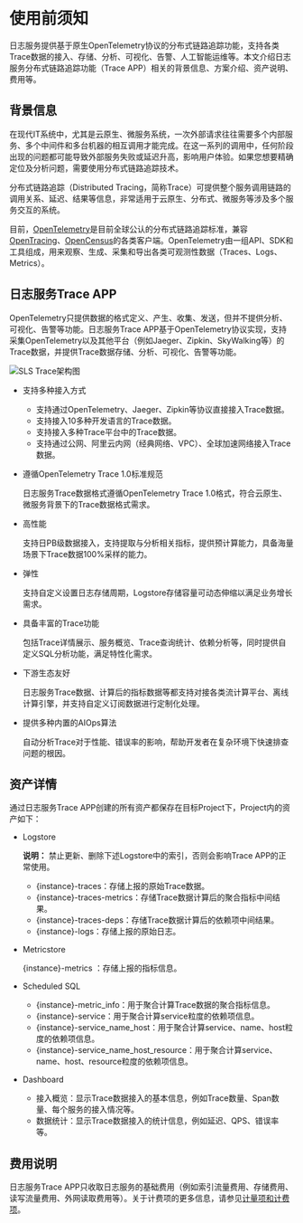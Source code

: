 # 使用前须知

日志服务提供基于原生OpenTelemetry协议的分布式链路追踪功能，支持各类Trace数据的接入、存储、分析、可视化、告警、人工智能运维等。本文介绍日志服务分布式链路追踪功能（Trace APP）相关的背景信息、方案介绍、资产说明、费用等。

## 背景信息

在现代IT系统中，尤其是云原生、微服务系统，一次外部请求往往需要多个内部服务、多个中间件和多台机器的相互调用才能完成。在这一系列的调用中，任何阶段出现的问题都可能导致外部服务失败或延迟升高，影响用户体验。如果您想要精确定位及分析问题，需要使用分布式链路追踪技术。

分布式链路追踪（Distributed Tracing，简称Trace）可提供整个服务调用链路的调用关系、延迟、结果等信息，非常适用于云原生、分布式、微服务等涉及多个服务交互的系统。

目前，[OpenTelemetry](https://opentelemetry.io/)是目前全球公认的分布式链路追踪标准，兼容[OpenTracing](https://opentracing.io/)、[OpenCensus](https://opencensus.io/)的各类客户端。OpenTelemetry由一组API、SDK和工具组成，用来观察、生成、采集和导出各类可观测性数据（Traces、Logs、Metrics）。

## 日志服务Trace APP

OpenTelemetry只提供数据的格式定义、产生、收集、发送，但并不提供分析、可视化、告警等功能。日志服务Trace APP基于OpenTelemetry协议实现，支持采集OpenTelemetry以及其他平台（例如Jaeger、Zipkin、SkyWalking等）的Trace数据，并提供Trace数据存储、分析、可视化、告警等功能。

![SLS Trace架构图](https://static-aliyun-doc.oss-accelerate.aliyuncs.com/assets/img/zh-CN/2176695161/p249796.png)

-   支持多种接入方式
    -   支持通过OpenTelemetry、Jaeger、Zipkin等协议直接接入Trace数据。
    -   支持接入10多种开发语言的Trace数据。
    -   支持接入多种Trace平台中的Trace数据。
    -   支持通过公网、阿里云内网（经典网络、VPC）、全球加速网络接入Trace数据。
-   遵循OpenTelemetry Trace 1.0标准规范

    日志服务Trace数据格式遵循OpenTelemetry Trace 1.0格式，符合云原生、微服务背景下的Trace数据格式需求。

-   高性能

    支持日PB级数据接入，支持提取与分析相关指标，提供预计算能力，具备海量场景下Trace数据100%采样的能力。

-   弹性

    支持自定义设置日志存储周期，Logstore存储容量可动态伸缩以满足业务增长需求。

-   具备丰富的Trace功能

    包括Trace详情展示、服务概览、Trace查询统计、依赖分析等，同时提供自定义SQL分析功能，满足特性化需求。

-   下游生态友好

    日志服务Trace数据、计算后的指标数据等都支持对接各类流计算平台、离线计算引擎，并支持自定义订阅数据进行定制化处理。

-   提供多种内置的AIOps算法

    自动分析Trace对于性能、错误率的影响，帮助开发者在复杂环境下快速排查问题的根因。


## 资产详情

通过日志服务Trace APP创建的所有资产都保存在目标Project下，Project内的资产如下：

-   Logstore

    **说明：** 禁止更新、删除下述Logstore中的索引，否则会影响Trace APP的正常使用。

    -   \{instance\}-traces：存储上报的原始Trace数据。
    -   \{instance\}-traces-metrics：存储Trace数据计算后的聚合指标中间结果。
    -   \{instance\}-traces-deps：存储Trace数据计算后的依赖项中间结果。
    -   \{instance\}-logs：存储上报的原始日志。
-   Metricstore

    \{instance\}-metrics ：存储上报的指标信息。

-   Scheduled SQL
    -   \{instance\}-metric\_info：用于聚合计算Trace数据的聚合指标信息。
    -   \{instance\}-service：用于聚合计算service粒度的依赖项信息。
    -   \{instance\}-service\_name\_host：用于聚合计算service、name、host粒度的依赖项信息。
    -   \{instance\}-service\_name\_host\_resource：用于聚合计算service、name、host、resource粒度的依赖项信息。
-   Dashboard
    -   接入概览：显示Trace数据接入的基本信息，例如Trace数量、Span数量、每个服务的接入情况等。
    -   数据统计：显示Trace数据接入的统计信息，例如延迟、QPS、错误率等。

## 费用说明

日志服务Trace APP只收取日志服务的基础费用（例如索引流量费用、存储费用、读写流量费用、外网读取费用等）。关于计费项的更多信息，请参见[计量项和计费项](/cn.zh-CN/产品计费/计量项和计费项.md)。

